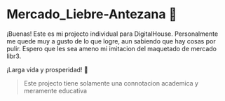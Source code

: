 # Mercado_Liebre-Antezana 💛

¡Buenas!
Este es mi projecto individual para DigitalHouse.
Personalmente me quede muy a gusto de lo que logre, aun sabiendo que hay cosas por pulir.
Espero que les sea ameno mi imitacion del maquetado de mercado libr3.

¡Larga vida y prosperidad! 🖖


>Este projecto tiene solamente una connotacion academica y meramente educativa
